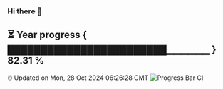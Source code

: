 ### Hi there 👋
⏳ Year progress { ████████████████████████▁▁▁▁▁▁ } 82.31 %
---
⏰ Updated on Mon, 28 Oct 2024 06:26:28 GMT
![Progress Bar CI](https://github.com/liununu/liununu/workflows/Progress%20Bar%20CI/badge.svg)
